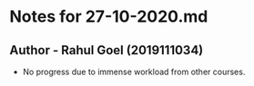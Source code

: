 # Notes for 27-10-2020.md
## Author - Rahul Goel (2019111034)

- No progress due to immense workload from other courses.
